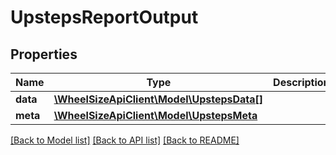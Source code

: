 # UpstepsReportOutput

## Properties
Name | Type | Description | Notes
------------ | ------------- | ------------- | -------------
**data** | [**\WheelSizeApiClient\Model\UpstepsData[]**](UpstepsData.md) |  | 
**meta** | [**\WheelSizeApiClient\Model\UpstepsMeta**](UpstepsMeta.md) |  | 

[[Back to Model list]](../README.md#documentation-for-models) [[Back to API list]](../README.md#documentation-for-api-endpoints) [[Back to README]](../README.md)


